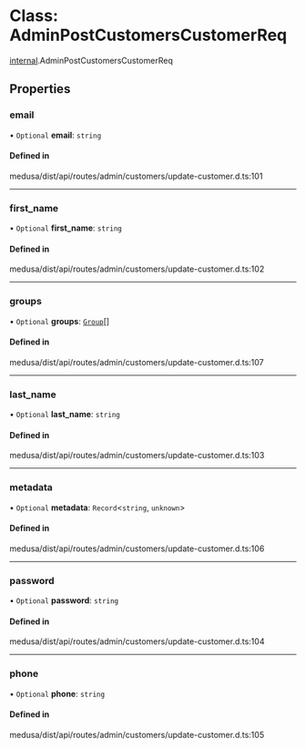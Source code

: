 # Class: AdminPostCustomersCustomerReq

[internal](../modules/internal-6.md).AdminPostCustomersCustomerReq

## Properties

### email

• `Optional` **email**: `string`

#### Defined in

medusa/dist/api/routes/admin/customers/update-customer.d.ts:101

___

### first\_name

• `Optional` **first\_name**: `string`

#### Defined in

medusa/dist/api/routes/admin/customers/update-customer.d.ts:102

___

### groups

• `Optional` **groups**: [`Group`](internal-6.Group.md)[]

#### Defined in

medusa/dist/api/routes/admin/customers/update-customer.d.ts:107

___

### last\_name

• `Optional` **last\_name**: `string`

#### Defined in

medusa/dist/api/routes/admin/customers/update-customer.d.ts:103

___

### metadata

• `Optional` **metadata**: `Record`<`string`, `unknown`\>

#### Defined in

medusa/dist/api/routes/admin/customers/update-customer.d.ts:106

___

### password

• `Optional` **password**: `string`

#### Defined in

medusa/dist/api/routes/admin/customers/update-customer.d.ts:104

___

### phone

• `Optional` **phone**: `string`

#### Defined in

medusa/dist/api/routes/admin/customers/update-customer.d.ts:105
